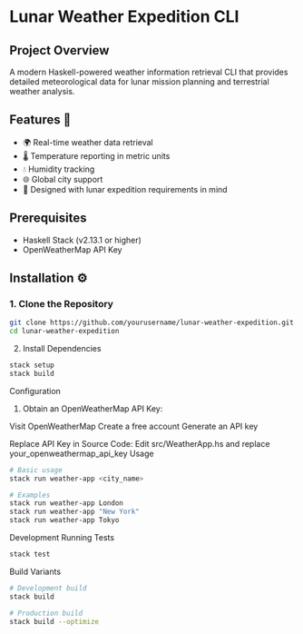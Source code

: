 # Lunar Weather Expedition CLI

## Project Overview

A modern Haskell-powered weather information retrieval CLI that provides detailed meteorological data for lunar mission planning and terrestrial weather analysis.

## Features 👾

- 🌍 Real-time weather data retrieval
- 🌡️ Temperature reporting in metric units
- 💧 Humidity tracking
- 🌐 Global city support
- 🚀 Designed with lunar expedition requirements in mind

## Prerequisites

- Haskell Stack (v2.13.1 or higher)
- OpenWeatherMap API Key

## Installation ⚙️

### 1. Clone the Repository
```bash
git clone https://github.com/yourusername/lunar-weather-expedition.git
cd lunar-weather-expedition
```
2. Install Dependencies
```bash
stack setup
stack build
```
Configuration

1. Obtain an OpenWeatherMap API Key:

Visit OpenWeatherMap
Create a free account
Generate an API key

Replace API Key in Source Code:
Edit src/WeatherApp.hs and replace your_openweathermap_api_key
Usage

```bash
# Basic usage
stack run weather-app <city_name>

# Examples
stack run weather-app London
stack run weather-app "New York"
stack run weather-app Tokyo
```
Development
Running Tests
```bash
stack test
```
Build Variants
```bash
# Development build
stack build

# Production build
stack build --optimize
```
